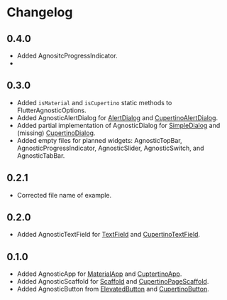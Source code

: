 # Changelog

## 0.4.0

* Added AgnositcProgressIndicator.
* 

## 0.3.0

* Added `isMaterial` and `isCupertino` static methods to FlutterAgnosticOptions.
* Added AgnosticAlertDialog for [AlertDialog](https://api.flutter.dev/flutter/material/AlertDialog-class.html) and [CupertinoAlertDialog](https://api.flutter.dev/flutter/cupertino/CupertinoAlertDialog-class.html).
* Added partial implementation of AgnosticDialog for [SimpleDialog](https://api.flutter.dev/flutter/material/SimpleDialog-class.html) and (missing) [CupertinoDialog](https://api.flutter.dev/flutter/cupertino/CupertinoDialog-class.html).
* Added empty files for planned widgets: AgnosticTopBar, AgnosticProgressIndicator, AgnosticSlider, AgnosticSwitch, and AgnosticTabBar.

## 0.2.1

* Corrected file name of example.

## 0.2.0

* Added AgnosticTextField for [TextField](https://api.flutter.dev/flutter/material/TextField-class.html) and [CupertinoTextField](https://api.flutter.dev/flutter/cupertino/CupertinoTextField-class.html).

## 0.1.0

* Added AgnosticApp for [MaterialApp](https://api.flutter.dev/flutter/material/MaterialApp-class.html) and [CuptertinoApp](https://api.flutter.dev/flutter/cupertino/CupertinoApp-class.html).
* Added AgnosticScaffold for [Scaffold](https://api.flutter.dev/flutter/material/Scaffold-class.html) and [CupertinoPageScaffold](https://api.flutter.dev/flutter/cupertino/CupertinoPageScaffold-class.html).
* Added AgnosticButton from [ElevatedButton](https://api.flutter.dev/flutter/material/ElevatedButton-class.html) and [CupertinoButton](https://api.flutter.dev/flutter/cupertino/CupertinoButton-class.html).
